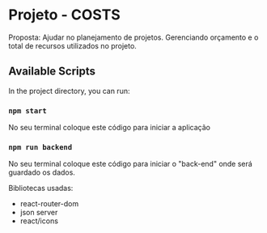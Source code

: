 # Projeto - COSTS 
Proposta: Ajudar no planejamento de projetos. Gerenciando orçamento e o total de recursos utilizados no projeto.

## Available Scripts

In the project directory, you can run:

### `npm start`
No seu terminal coloque este código para iniciar a aplicação

### `npm run backend`
No seu terminal coloque este código para iniciar o "back-end" onde será guardado os dados.

Bibliotecas usadas: 
- react-router-dom 
- json server
- react/icons
